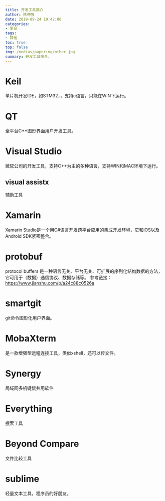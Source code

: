```yaml
---
title: 开发工具简介
author: 陈德强
date: 2019-09-24 19:42:00
categories:
- 笔记
tags:
- 其他
toc: true
top: false
img: /medias/paperimg/other.jpg
summary: 开发工具简介。
---
```


# Keil
单片机开发IDE，如STM32，，支持c语言，只能在WIN下运行。
# QT
全平台C++图形界面用户开发工具。
# Visual Studio
微软公司的开发工具，支持C++为主的多种语言，支持WIN和MAC环境下运行。
## visual assistx
辅助工具
# Xamarin
Xamarin Studio是一个用C#语言开发跨平台应用的集成开发环境，它和iOS以及Android SDK紧密整合。
# protobuf
protocol buffers 是一种语言无关、平台无关、可扩展的序列化结构数据的方法，它可用于（数据）通信协议、数据存储等。
参考链接：https://www.jianshu.com/p/a24c88c0526a
# smartgit
git命令图形化用户界面。
# MobaXterm
是一款增强型远程连接工具，类似xshell，还可以传文件。
# Synergy
局域网多机键鼠共用软件
# Everything
搜索工具
# Beyond Compare
文件比较工具
# sublime
轻量文本工具，程序员的好朋友。